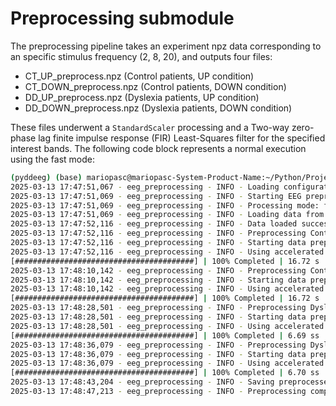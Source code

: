# Preprocessing submodule

The preprocessing pipeline takes an experiment npz data corresponding to an specific stimulus frequency (2, 8, 20), and outputs four files:

- CT_UP_preprocess.npz (Control patients, UP condition)
- CT_DOWN_preprocess.npz (Control patients, DOWN condition)
- DD_UP_preprocess.npz (Dyslexia patients, UP condition)
- DD_DOWN_preprocess.npz (Dyslexia patients, DOWN condition)

These files underwent a `StandardScaler` processing and a Two-way zero-phase lag finite impulse response (FIR) Least-Squares filter for the specified interest bands.
The following code block represents a normal execution using the fast mode:

```bash
(pyddeeg) (base) mariopasc@mariopasc-System-Product-Name:~/Python/Projects/Dyslexia_EEG_characterization$ python src/pyddeeg/signal_processing/preprocessing/pipeline.py --config src/pyddeeg/signal_processing/preprocessing/assets/config_example.yaml 
2025-03-13 17:47:51,067 - eeg_preprocessing - INFO - Loading configuration from src/pyddeeg/signal_processing/preprocessing/assets/config_example.yaml
2025-03-13 17:47:51,069 - eeg_preprocessing - INFO - Starting EEG preprocessing pipeline for age=7, stim=2
2025-03-13 17:47:51,069 - eeg_preprocessing - INFO - Processing mode: fast
2025-03-13 17:47:51,069 - eeg_preprocessing - INFO - Loading data from /home/mariopasc/Python/Datasets/EEG/timeseries/original/data_timeseries_7_2.npz
2025-03-13 17:47:52,116 - eeg_preprocessing - INFO - Data loaded successfully with shapes: CT_UP=(34, 32, 68000), CT_DOWN=(34, 32, 68000), DD_UP=(15, 32, 68000), DD_DOWN=(15, 32, 68000)
2025-03-13 17:47:52,116 - eeg_preprocessing - INFO - Preprocessing Control UP data
2025-03-13 17:47:52,116 - eeg_preprocessing - INFO - Starting data preprocessing
2025-03-13 17:47:52,116 - eeg_preprocessing - INFO - Using accelerated processing with dask
[########################################] | 100% Completed | 16.72 s
2025-03-13 17:48:10,142 - eeg_preprocessing - INFO - Preprocessing Control DOWN data
2025-03-13 17:48:10,142 - eeg_preprocessing - INFO - Starting data preprocessing
2025-03-13 17:48:10,142 - eeg_preprocessing - INFO - Using accelerated processing with dask
[########################################] | 100% Completed | 16.72 s
2025-03-13 17:48:28,501 - eeg_preprocessing - INFO - Preprocessing Dyslexia UP data
2025-03-13 17:48:28,501 - eeg_preprocessing - INFO - Starting data preprocessing
2025-03-13 17:48:28,501 - eeg_preprocessing - INFO - Using accelerated processing with dask
[########################################] | 100% Completed | 6.69 ss
2025-03-13 17:48:36,079 - eeg_preprocessing - INFO - Preprocessing Dyslexia DOWN data
2025-03-13 17:48:36,079 - eeg_preprocessing - INFO - Starting data preprocessing
2025-03-13 17:48:36,079 - eeg_preprocessing - INFO - Using accelerated processing with dask
[########################################] | 100% Completed | 6.70 ss
2025-03-13 17:48:43,204 - eeg_preprocessing - INFO - Saving preprocessed data to /home/mariopasc/Python/Datasets/EEG/timeseries/processed
2025-03-13 17:48:47,213 - eeg_preprocessing - INFO - Preprocessing completed successfully
```
